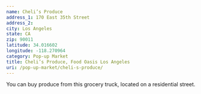 ```yaml
---
name: Cheli’s Produce
address_1: 170 East 35th Street
address_2: 
city: Los Angeles
state: CA
zip: 90011
latitude: 34.016602
longitude: -118.270964
category: Pop-up Market
title: Cheli’s Produce, Food Oasis Los Angeles
uri: /pop-up-market/cheli-s-produce/
---
```

You can buy produce from this grocery truck, located on a residential street.
